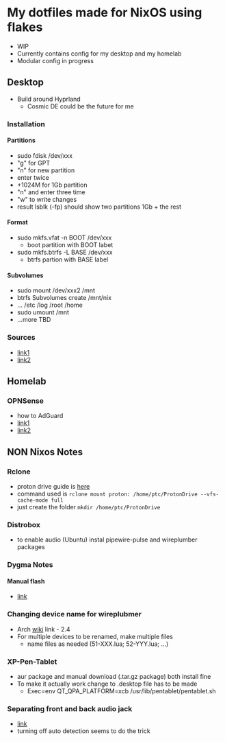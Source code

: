 # My dotfiles made for NixOS using flakes

- WIP
- Currently contains config for my desktop and my homelab
- Modular config in progress

## Desktop

- Build around Hyprland
  - Cosmic DE could be the future for me

### Installation

#### Partitions 

- sudo fdisk /dev/xxx
- "g" for GPT 
- "n" for new partition
- enter twice
- +1024M for 1Gb partition
- "n" and enter three time
- "w" to write changes
- result lsblk (-fp) should show two partitions 1Gb + the rest

#### Format

- sudo mkfs.vfat -n BOOT /dev/xxx
  - boot partition with BOOT labet
- sudo mkfs.btrfs -L BASE /dev/xxx
  - btrfs partion with BASE label

#### Subvolumes

- sudo mount /dev/xxx2 /mnt
- btrfs Subvolumes create /mnt/nix
- ... /etc /log /root /home
- sudo umount /mnt
- ...more TBD

### Sources

- [link1](https://cnx.gdn/blog/butter/)
- [link2](https://mt-caret.github.io/blog/posts/2020-06-29-optin-state.html)

## Homelab

### OPNSense

- how to AdGuard
- [link1](https://0x2142.com/how-to-set-up-adguard-on-opnsense/?utm_source=YouTube&utm_campaign=opnadguard)
- [link2](https://windgate.net/setup-adguard-home-opnsense-adblocker/)

## NON Nixos Notes

### Rclone

- proton drive guide is [here](https://rclone.org/protondrive/)
- command used is `rclone mount proton: /home/ptc/ProtonDrive --vfs-cache-mode full`
- just create the folder `mkdir /home/ptc/ProtonDrive`

### Distrobox

- to enable audio (Ubuntu) instal pipewire-pulse and wireplumber packages

### Dygma Notes

#### Manual flash

- [link](https://github.com/Dygmalab/Bazecor/issues/643#issuecomment-1884763670)

### Changing device name for wireplubmer

- Arch [wiki](https://wiki.archlinux.org/title/WirePlumber) link - 2.4
- For multiple devices to be renamed, make multiple files
  - name files as needed (51-XXX.lua; 52-YYY.lua; ...)

### XP-Pen-Tablet

- aur package and manual download (.tar.gz package) both install fine
- To make it actually work change to .desktop file has to be made
  - Exec=env QT_QPA_PLATFORM=xcb /usr/lib/pentablet/pentablet.sh

### Separating front and back audio jack

- [link](https://discussion.fedoraproject.org/t/how-can-i-disable-front-panel-jack-detection/80957/4)
- turning off auto detection seems to do the trick

